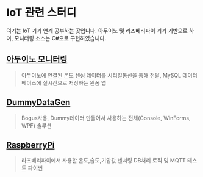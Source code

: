 # IoT 관련 스터디
여기는 IoT 기기 연계 공부하는 곳입니다.
아두이노 및 라즈베리파이 기기 기반으로 하며, 모니터링 소스는 C#으로 구현하였습니다.

## [아두이노 모니터링](https://github.com/hugoMGSung/LearnIoT/tree/main/ArduinoMonitoring)
> 아두이노에 연결된 온도 센싱 데이터를 시리얼통신을 통해 전달, MySQL 데이터베이스에 실시간으로 저장하는 윈폼 앱

## [DummyDataGen](https://github.com/hugoMGSung/LearnIoT/tree/main/DummyDataGen)
> Bogus사용, Dummy데이터 만들어서 사용하는 전체(Console, WinForms, WPF) 솔루션

## [RaspberryPi](https://github.com/hugoMGSung/LearnIoT/tree/main/RaspberryPi)
> 라즈베리파이에서 사용할 온도,습도,기압값 센서링 DB처리 로직 및 MQTT 테스트 파이썬 
